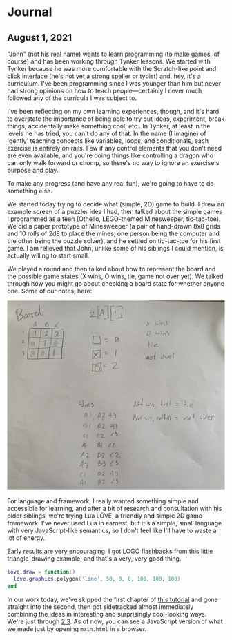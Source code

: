 # Journal

## August 1, 2021

"John" (not his real name) wants to learn programming (to make games, of course) and has been working through Tynker lessons. We started with Tynker because he was more comfortable with the Scratch-like point and click interface (he's not yet a strong speller or typist) and, hey, it's a curriculum. I've been programming since I was younger than him but never had strong opinions on how to teach people—certainly I never much followed any of the curricula I was subject to.

I've been reflecting on my own learning experiences, though, and it's hard to overstate the importance of being able to try out ideas, experiment, break things, accidentally make something cool, etc.. In Tynker, at least in the levels he has tried, you can't do any of that. In the name (I imagine) of 'gently' teaching concepts like variables, loops, and conditionals, each exercise is entirely on rails. Few if any control elements that you don't need are even available, and you're doing things like controlling a dragon who can only walk forward or chomp, so there's no way to ignore an exercise's purpose and play.

To make any progress (and have any real fun), we're going to have to do something else.

We started today trying to decide what (simple, 2D) game to build. I drew an example screen of a puzzler idea I had, then talked about the simple games I programmed as a teen (Othello, LEGO-themed Minesweeper, tic-tac-toe). We did a paper prototype of Minesweeper (a pair of hand-drawn 8x8 grids and 10 rolls of 2d8 to place the mines, one person being the computer and the other being the puzzle solver), and he settled on tic-tac-toe for his first game. I am relieved that John, unlike some of his siblings I could mention, is actually willing to start small.

We played a round and then talked about how to represent the board and the possible game states (X wins, O wins, tie, game not over yet). We talked through how you might go about checking a board state for whether anyone one. Some of our notes, here:

<img src="journal/tic-tac-toe-board.jpg" alt="Notes about implementing a tc-tac-toe game" />

For language and framework, I really wanted something simple and accessible for learning, and after a bit of research and consultation with his older siblings, we're trying Lua LÖVE, a friendly and simple 2D game framework. I've never used Lua in earnest, but it's a simple, small language with very JavaScript-like semantics, so I don't feel like I'll have to waste a lot of energy.

Early results are very encouraging. I got LOGO flashbacks from this little triangle-drawing example, and that's a very, very good thing.

```lua
love.draw = function()
  love.graphics.polygon('line', 50, 0, 0, 100, 100, 100)
end
```

In our work today, we've skipped the first chapter of [this tutorial](https://rvagamejams.com/learn2love/) and gone straight into the second, then got sidetracked almost immediately combining the ideas in interesting and surprisingly cool-looking ways. We're just through [2.3](https://rvagamejams.com/learn2love/pages/02-03-geometry.html). As of now, you can see a JavaScript version of what we made just by opening `main.html` in a browser.
